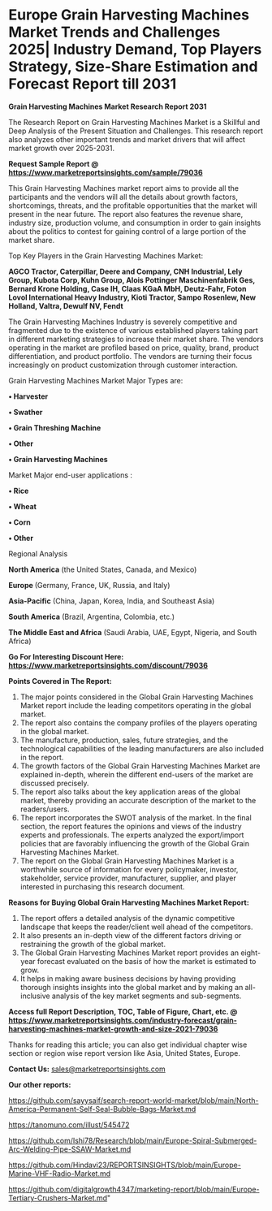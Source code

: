# Europe Grain Harvesting Machines Market Trends and Challenges 2025| Industry Demand, Top Players Strategy, Size-Share Estimation and Forecast Report till 2031

<strong>Grain Harvesting Machines Market Research Report 2031</strong>

The Research Report on Grain Harvesting Machines Market is a Skillful and Deep Analysis of the Present Situation and Challenges. This research report also analyzes other important trends and market drivers that will affect market growth over 2025-2031.

<strong>Request Sample Report @ <a href=https://www.marketreportsinsights.com/sample/79036>https://www.marketreportsinsights.com/sample/79036</a></strong>

This Grain Harvesting Machines market report aims to provide all the participants and the vendors will all the details about growth factors, shortcomings, threats, and the profitable opportunities that the market will present in the near future. The report also features the revenue share, industry size, production volume, and consumption in order to gain insights about the politics to contest for gaining control of a large portion of the market share.

Top Key Players in the Grain Harvesting Machines Market:

<strong>AGCO Tractor, Caterpillar, Deere and Company, CNH Industrial, Lely Group, Kubota Corp, Kuhn Group, Alois Pottinger Maschinenfabrik Ges, Bernard Krone Holding, Case IH, Claas KGaA MbH, Deutz-Fahr, Foton Lovol International Heavy Industry, Kioti Tractor, Sampo Rosenlew, New Holland, Valtra, Dewulf NV, Fendt</strong>

The Grain Harvesting Machines Industry is severely competitive and fragmented due to the existence of various established players taking part in different marketing strategies to increase their market share. The vendors operating in the market are profiled based on price, quality, brand, product differentiation, and product portfolio. The vendors are turning their focus increasingly on product customization through customer interaction.

Grain Harvesting Machines Market Major Types are:

<strong>• Harvester

• Swather

• Grain Threshing Machine

• Other

• Grain Harvesting Machines</strong>

Market Major end-user applications :

<strong>• Rice

• Wheat

• Corn

• Other</strong>

Regional Analysis

</u><strong><b>North America</b></strong> (the United States, Canada, and Mexico)

<strong><b>Europe </b></strong>(Germany, France, UK, Russia, and Italy)

<strong><b>Asia-Pacific</b></strong> (China, Japan, Korea, India, and Southeast Asia)

<strong><b>South America</b></strong> (Brazil, Argentina, Colombia, etc.)

<strong><b>The Middle East and Africa</b></strong> (Saudi Arabia, UAE, Egypt, Nigeria, and South Africa)

<strong>Go For Interesting Discount Here: <a href=https://www.marketreportsinsights.com/discount/79036>https://www.marketreportsinsights.com/discount/79036</a></strong>

<strong>Points Covered in The Report:</strong>
<ol>
  <li>The major points considered in the Global Grain Harvesting Machines Market report include the leading competitors operating in the global market.</li>
  <li>The report also contains the company profiles of the players operating in the global market.</li>
  <li>The manufacture, production, sales, future strategies, and the technological capabilities of the leading manufacturers are also included in the report.</li>
  <li>The growth factors of the Global Grain Harvesting Machines Market are explained in-depth, wherein the different end-users of the market are discussed precisely.</li>
  <li>The report also talks about the key application areas of the global market, thereby providing an accurate description of the market to the readers/users.</li>
  <li>The report incorporates the SWOT analysis of the market. In the final section, the report features the opinions and views of the industry experts and professionals. The experts analyzed the export/import policies that are favorably influencing the growth of the Global Grain Harvesting Machines Market.</li>
  <li>The report on the Global Grain Harvesting Machines Market is a worthwhile source of information for every policymaker, investor, stakeholder, service provider, manufacturer, supplier, and player interested in purchasing this research document.</li>
</ol>
<strong>Reasons for Buying Global Grain Harvesting Machines Market Report:</strong>

<ol>
  <li>The report offers a detailed analysis of the dynamic competitive landscape that keeps the reader/client well ahead of the competitors.</li>
  <li>It also presents an in-depth view of the different factors driving or restraining the growth of the global market.</li>
  <li>The Global Grain Harvesting Machines Market report provides an eight-year forecast evaluated on the basis of how the market is estimated to grow.</li>
  <li>It helps in making aware business decisions by having providing thorough insights insights into the global market and by making an all-inclusive analysis of the key market segments and sub-segments.</li>
</ol>
<strong>Access full Report Description, TOC, Table of Figure, Chart, etc. @ <a href=https://www.marketreportsinsights.com/industry-forecast/grain-harvesting-machines-market-growth-and-size-2021-79036>https://www.marketreportsinsights.com/industry-forecast/grain-harvesting-machines-market-growth-and-size-2021-79036</a></strong>


Thanks for reading this article; you can also get individual chapter wise section or region wise report version like Asia, United States, Europe.

<strong>Contact Us:</strong>
sales@marketreportsinsights.com

<strong>Our other reports:</strong>

<a href=https://github.com/sayysaif/search-report-world-market/blob/main/North-America-Permanent-Self-Seal-Bubble-Bags-Market.md>https://github.com/sayysaif/search-report-world-market/blob/main/North-America-Permanent-Self-Seal-Bubble-Bags-Market.md</a>

<a href=https://tanomuno.com/illust/545472>https://tanomuno.com/illust/545472</a>

<a href=https://github.com/Ishi78/Research/blob/main/Europe-Spiral-Submerged-Arc-Welding-Pipe-SSAW-Market.md>https://github.com/Ishi78/Research/blob/main/Europe-Spiral-Submerged-Arc-Welding-Pipe-SSAW-Market.md</a>

<a href=https://github.com/Hindavi23/REPORTSINSIGHTS/blob/main/Europe-Marine-VHF-Radio-Market.md>https://github.com/Hindavi23/REPORTSINSIGHTS/blob/main/Europe-Marine-VHF-Radio-Market.md</a>

<a href=https://github.com/digitalgrowth4347/marketing-report/blob/main/Europe-Tertiary-Crushers-Market.md>https://github.com/digitalgrowth4347/marketing-report/blob/main/Europe-Tertiary-Crushers-Market.md</a>"
